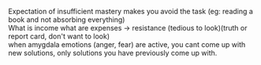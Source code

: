 
Expectation of insufficient mastery makes you avoid the task (eg: reading a book and not absorbing everything)  
What is income what are expenses -> resistance (tedious to look)(truth or report card, don't want to look)  
when amygdala emotions (anger, fear) are active, you cant come up with new solutions, only solutions you have previously come up with.
